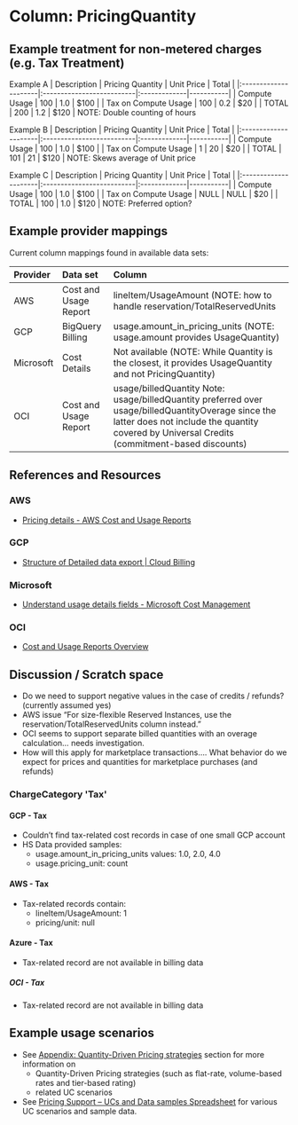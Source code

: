 # Column: PricingQuantity

## Example treatment for non-metered charges (e.g. Tax Treatment)

Example A
| Description          | Pricing Quantity          | Unit Price   | Total     |
|:---------------------|:--------------------------|:-------------|-----------|
| Compute Usage        | 100                       | 1.0          | $100      |
| Tax on Compute Usage | 100                       | 0.2          | $20       |
| TOTAL                | 200                       | 1.2          | $120      |
NOTE: Double counting of hours

Example B
| Description          | Pricing Quantity          | Unit Price   | Total     |
|:---------------------|:--------------------------|:-------------|-----------|
| Compute Usage        | 100                       | 1.0          | $100      |
| Tax on Compute Usage | 1                         | 20           | $20       |
| TOTAL                | 101                       | 21           | $120      |
NOTE: Skews average of Unit price

Example C
| Description          | Pricing Quantity          | Unit Price   | Total     |
|:---------------------|:--------------------------|:-------------|-----------|
| Compute Usage        | 100                       | 1.0          | $100      |
| Tax on Compute Usage | NULL                      | NULL         | $20       |
| TOTAL                | 100                       | 1.0          | $120      |
NOTE: Preferred option?

## Example provider mappings

Current column mappings found in available data sets:

| Provider  | Data set                     | Column                   |
|:----------|:-----------------------------|:-------------------------|
| AWS       | Cost and Usage Report        | lineItem/UsageAmount (NOTE: how to handle reservation/TotalReservedUnits|
| GCP       | BigQuery Billing             | usage.amount_in_pricing_units (NOTE: usage.amount provides UsageQuantity) |
| Microsoft | Cost Details                 | Not available (NOTE: While Quantity is the closest, it provides UsageQuantity and not PricingQuantity) |
| OCI       | Cost and Usage Report        | usage/billedQuantity  Note: usage/billedQuantity preferred over usage/billedQuantityOverage since the latter does not include the quantity covered by Universal Credits (commitment-based discounts) |

## References and Resources

### AWS

* [Pricing details - AWS Cost and Usage Reports](https://docs.aws.amazon.com/cur/latest/userguide/pricing-columns.html)

### GCP

* [Structure of Detailed data export | Cloud Billing](https://cloud.google.com/billing/docs/how-to/export-data-bigquery-tables/detailed-usage)

### Microsoft

* [Understand usage details fields - Microsoft Cost Management](https://learn.microsoft.com/en-us/azure/cost-management-billing/automate/understand-usage-details-fields)

### OCI

* [Cost and Usage Reports Overview](https://docs.oracle.com/en-us/iaas/Content/Billing/Concepts/usagereportsoverview.htm)

## Discussion / Scratch space

* Do we need to support negative values in the case of credits / refunds? (currently assumed yes)
* AWS issue “For size-flexible Reserved Instances, use the reservation/TotalReservedUnits column instead.”
* OCI seems to support separate billed quantities with an overage calculation… needs investigation.
* How will this apply for marketplace transactions…. What behavior do we expect for prices and quantities for marketplace purchases (and refunds)

### ChargeCategory 'Tax'

#### GCP - Tax

* Couldn’t find tax-related cost records in case of one small GCP account
* HS Data provided samples:
  * usage.amount_in_pricing_units values: 1.0, 2.0, 4.0
  * usage.pricing_unit: count

#### AWS - Tax

* Tax-related records contain:
  * lineItem/UsageAmount: 1
  * pricing/unit: null

#### Azure - Tax

* Tax-related record are not available in billing data

##### OCI - Tax

* Tax-related record are not available in billing data

## Example usage scenarios

* See [Appendix: Quantity-Driven Pricing strategies](../appendix/quantity_driven_pricing_strategies.md) section for more information on
  * Quantity-Driven Pricing strategies (such as flat-rate, volume-based rates and tier-based rating)
  * related UC scenarios
* See [Pricing Support – UCs and Data samples Spreadsheet](https://docs.google.com/spreadsheets/d/1AZ-vtkKeKwYc8rqhxP1zMTnAVAS-svmWQQmr8cpv-IM/edit#gid=117987709) for various UC scenarios and sample data.

